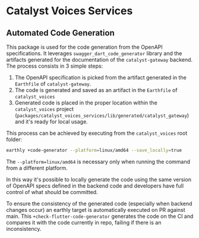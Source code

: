 # Catalyst Voices Services

## Automated Code Generation

This package is used for the code generation from the OpenAPI specifications.
It leverages `swagger_dart_code_generator` library and the artifacts generated
for the documentation of the `catalyst-gateway` backend.
The process consists in 3 simple steps:

1. The OpenAPI specification is picked from the artifact generated in the
`Earthfile` of `catalyst-gateway`.
2. The code is generated and saved as an artifact in the `Earthfile` of
`catalyst_voices`
3. Generated code is placed in the proper location within the `catalyst_voices`
project (`packages/catalyst_voices_services/lib/generated/catalyst_gateway`)
and it's ready for local usage.

This process can be achieved by executing from the `catalyst_voices` root
folder:

```sh
earthly +code-generator --platform=linux/amd64 --save_locally=true
```

The `--platform=linux/amd64` is necessary only when running the command from a
different platform.

In this way it's possible to locally generate the code using the same version of
OpenAPI specs defined in the backend code and developers have full control of
what should be committed.

To ensure the consistency of the generated code (especially when backend changes
occur) an earthly target is automatically executed on PR against main.
This `+check-flutter-code-generator` generates the code on the CI and compares
it with the code currently in repo, failing if there is an inconsistency.
